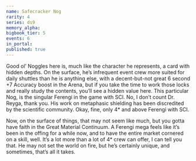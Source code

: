 ```yaml
---
name: Safecracker Nog
rarity: 4
series: ds9
memory_alpha:
bigbook_tier: 5
events: 6
in_portal:
published: true
---
```


Good ol’ Noggles here is, much like the character he represents, a card with hidden depths. On the surface, he’s infrequent event crew more suited for daily shuttles than he is anything else, with a decent-but-not great 6 second +7 Accuracy boost in the Arena, but if you take the time to work those locks and really study the contents, you’ll see a hidden value here. This particular Nog, is the singular Ferengi in the game with SCI. No, I don’t count Dr. Reyga, thank you. His work on metaphasic shielding has been discredited by the scientific community. Okay, fine, only 4* and above Ferengi with SCI.

Now, on the surface of things, that may not seem like much, but you gotta have faith in the Great Material Continuum. A Ferengi mega feels like it’s been in the offing for a while now, and to have the entire market cornered on a skill, well. It’s a lot more than a lot of 4* crew can offer, I can tell you that. He may not set the world on fire, but he’s certainly unique, and sometimes, that’s all it takes.
